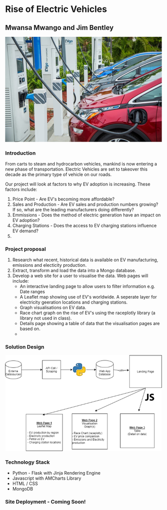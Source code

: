 # Rise of Electric Vehicles
## Mwansa Mwango and Jim Bentley
![alt text](static/image/project_cover.jpg "Rise of the EV's!!")
### Introduction
From carts to steam and hydrocarbon vehicles, mankind is now entering a new phase of transportation.  Electric Vehicles are set to takeover this decade as the primary type of vehicle on our roads. 

Our project will look at factors to why EV adoption is increasing.  These factors include:
1. Price Point - Are EV's becoming more affordable?
2. Sales and Production - Are EV sales and production numbers growing? If so, what are the leading manufacturers doing differently?
3. Emmissions - Does the method of electric generation have an impact on EV adoption?
4. Charging Stations - Does the access to EV charging stations influence EV demand? 
5. 
### Project proposal
1. Research what recent, historical data is available on EV manufacturing, emissions and electicity production.
2. Extract, transform and load the data into a Mongo database.
3. Develop a web site for a user to visualise the data.  Web pages will include:
   * An interactive landing page to allow users to filter information e.g. Date ranges
   * A Leaflet map showing use of EV's worldwide.  A seperate layer for electricity geeration locations and charging stations.
   * Graph visualisations on EV data.
   * Race chart graph on the rise of EV's using the raceplotly library (a library not used in class).
   * Details page showing a table of data that the visualisation pages are based on.
   * 
### Solution Design
![alt_text](static/image/solution_design.png "Solution Design")

### Technology Stack
* Python - Flask with Jinja Rendering Engine
* Javascript with AMCharts Library
* HTML / CSS
* MongoDB

### Site Deployment - Coming Soon!
